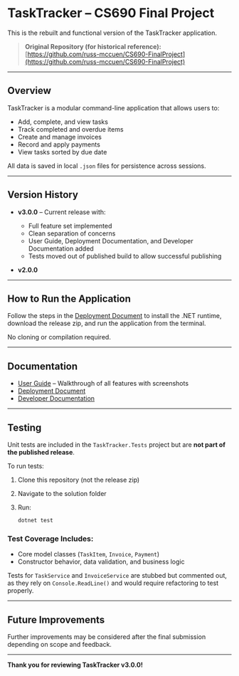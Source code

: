# TaskTracker – CS690 Final Project

This is the rebuilt and functional version of the TaskTracker application.

> **Original Repository (for historical reference):**  
> [https://github.com/russ-mccuen/CS690-FinalProject](https://github.com/russ-mccuen/CS690-FinalProject)

---

## Overview

TaskTracker is a modular command-line application that allows users to:

- Add, complete, and view tasks
- Track completed and overdue items
- Create and manage invoices
- Record and apply payments
- View tasks sorted by due date

All data is saved in local `.json` files for persistence across sessions.

---

## Version History

- **v3.0.0** – Current release with:
  - Full feature set implemented
  - Clean separation of concerns
  - User Guide, Deployment Documentation, and Developer Documentation added
  - Tests moved out of published build to allow successful publishing

- **v2.0.0**

---

## How to Run the Application

Follow the steps in the [Deployment Document](https://github.com/russ-mccuen/CS690-FinalProject--/wiki/Deployment-Document) to install the .NET runtime, download the release zip, and run the application from the terminal.  

No cloning or compilation required.

---

## Documentation

- [User Guide](https://github.com/russ-mccuen/CS690-FinalProject--/wiki/User-Guide) – Walkthrough of all features with screenshots
- [Deployment Document](https://github.com/russ-mccuen/CS690-FinalProject--/wiki/Deployment-Document)
- [Developer Documentation](https://github.com/russ-mccuen/CS690-FinalProject--/wiki/Developer-Documentation)

---

## Testing

Unit tests are included in the `TaskTracker.Tests` project but are **not part of the published release**.

To run tests:

1. Clone this repository (not the release zip)
2. Navigate to the solution folder
3. Run:

   ```bash
   dotnet test
   ```

### Test Coverage Includes:

- Core model classes (`TaskItem`, `Invoice`, `Payment`)
- Constructor behavior, data validation, and business logic

Tests for `TaskService` and `InvoiceService` are stubbed but commented out, as they rely on `Console.ReadLine()` and would require refactoring to test properly.

---

## Future Improvements

Further improvements may be considered after the final submission depending on scope and feedback.

---

**Thank you for reviewing TaskTracker v3.0.0!**
